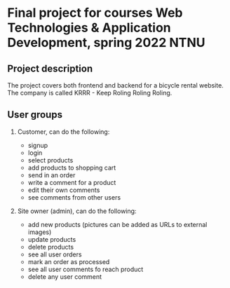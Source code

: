 # Final project for courses Web Technologies & Application Development, spring 2022 NTNU

## Project description
The project covers both frontend and backend for a bicycle rental website. The company is called KRRR - Keep Roling Roling Roling.


## User groups
1. Customer, can do the following:
   - signup
   - login
   - select products
   - add products to shopping cart
   - send in an order
   - write a comment for a product
   - edit their own comments
   - see comments from other users

2. Site owner (admin), can do the following:
   - add new products (pictures can be added as URLs to external images)
   - update products
   - delete products
   - see all user orders
   - mark an order as processed
   - see all user comments fo reach product
   - delete any user comment


